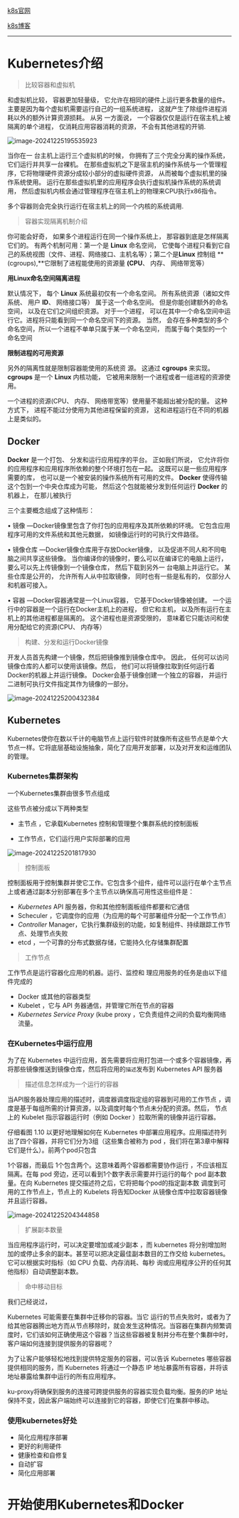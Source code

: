 [k8s官网](https://kubernetes.io/)

[k8s博客](https://kubernetes.io/blog/)



----

# Kubernetes介绍

>  比较容器和虚拟机

和虚拟机比较， 容器更加轻量级， 它允许在相同的硬件上运行更多数量的组件。主要是因为每个虚拟机需要运行自己的一组系统进程， 这就产生了除组件进程消耗以外的额外计算资源损耗。 从另 一方面说， 一个容器仅仅是运行在宿主机上被隔离的单个进程， 仅消耗应用容器消耗的资源， 不会有其他进程的开销.

![image-20241225195535923](picture/image-20241225195535923.png)

当你在一 台主机上运行三个虚拟机的时候， 你拥有了三个完全分离的操作系统，它们运行并共享一台裸机。 在那些虚拟机之下是宿主机的操作系统与一个管理程序，它将物理硬件资源分成较小部分的虚拟硬件资源， 从而被每个虚拟机里的操作系统使用。 运行在那些虚拟机里的应用程序会执行虚拟机操作系统的系统调用， 然后虚拟机内核会通过管理程序在宿主机上的物理来CPU执行x86指令。

多个容器则会完全执行运行在宿主机上的同一个内核的系统调用.

> 容器实现隔离机制介绍

你可能会好奇， 如果多个进程运行在同一个操作系统上， 那容器到底是怎样隔离它们的。 有两个机制可用：第一个是 **Linux** 命名空间， 它使每个进程只看到它自己的系统视图（文件、进程、网络接口、主机名等）；第二个是**Linux** 控制组 **(cgroups),**它限制了进程能使用的资源量 **(CPU**、 内存、 网络带宽等）

**用Linux命名空间隔离进程**

默认情况下， 每个 **Linux** 系统最初仅有一个命名空间。 所有系统资源（诸如文件系统、 用户 **ID**、 网络接口等） 属于这一个命名空间。 但是你能创建额外的命名空间， 以及在它们之间组织资源。 对于一个进程， 可以在其中一个命名空间中运行它。进程将只能看到同一个命名空间下的资源。 当然， 会存在多种类型的多个命名空间，所以一个进程不单单只属于某一个命名空间， 而属于每个类型的一个命名空间

**限制进程的可用资源**

另外的隔离性就是限制容器能使用的系统资 源。 这通过 **cgroups** 来实现。**cgroups** 是一个 **Linux** 内核功能， 它被用来限制一个进程或者一组进程的资源使用。

一个进程的资源(CPU、 内存、 网络带宽等）使用量不能超出被分配的量。 这种方式下， 进程不能过分使用为其他进程保留的资源， 这和进程运行在不同的机器上是类似的。

## Docker

**Docker** 是一个打包、 分发和运行应用程序的平台。 正如我们所说， 它允许将你的应用程序和应用程序所依赖的整个环境打包在一起。 这既可以是一些应用程序需要的库， 也可以是一个被安装的操作系统所有可用的文件。 **Docker** 使得传输这个包到一个中央仓库成为可能， 然后这个包就能被分发到任何运行 **Docker** 的机器上， 在那儿被执行

三个主要概念组成了这种情形：

• 镜像 —Docker镜像里包含了你打包的应用程序及其所依赖的环境。 它包含应用程序可用的文件系统和其他元数据， 如镜像运行时的可执行文件路径。

• 镜像仓库 —Docker镜像仓库用于存放Docker镜像， 以及促进不同人和不同电脑之间共享这些镜像。 当你编译你的镜像时，要么可以在编译它的电脑上运行，要么可以先上传镜像到一个镜像仓库， 然后下载到另外一 台电脑上并运行它。 某些仓库是公开的， 允许所有人从中拉取镜像， 同时也有一些是私有的， 仅部分人和机器可接入。

• 容器 —Docker容器通常是一个Linux容器， 它基于Docker镜像被创建。 一个运行中的容器是一个运行在Docker主机上的进程， 但它和主机， 以及所有运行在主机上的其他进程都是隔离的。 这个进程也是资源受限的， 意味着它只能访问和使用分配给它的资源(CPU、 内存等）

> 构建、分发和运行Docker镜像

开发人员首先构建一个镜像，然后把镜像推到镜像仓库中。 因此， 任何可以访问镜像仓库的人都可以使用该镜像。然后， 他们可以将镜像拉取到任何运行着Docker的机器上并运行镜像。 Docker会基于镜像创建一个独立的容器， 并运行二进制可执行文件指定其作为镜像的一部分。

![image-20241225200432384](picture/image-20241225200432384.png)

## Kubernetes

Kubernetes使你在数以千计的电脑节点上运行软件时就像所有这些节点是单个大节点一样。它将底层基础设施抽象，简化了应用开发部署，以及对开发和运维团队的管理。

### Kubernetes集群架构

一个Kubernetes集群由很多节点组成

这些节点被分成以下两种类型

+ 主节点 ，它承载Kubernetes 控制和管理整个集群系统的控制面板

+ 工作节点，它们运行用户实际部署的应用

![image-20241225201817930](picture/image-20241225201817930.png)

> 控制面板

控制面板用于控制集群并使它工作。它包含多个组件，组件可以运行在单个主节点上或者通过副本分别部署在多个主节点以确保高可用性这些组件是：

+ *Kubernetes* API 服务器，你和其他控制面板组件都要和它通信
+ Scheculer ，它调度你的应用（为应用的每个可部署组件分配一个工作节点〕
+ *Controller* Manager，它执行集群级别的功能，如复制组件、持续跟踪工作节点、处理节点失败
+ etcd ，一个可靠的分布式数据存储，它能持久化存储集群配置

> 工作节点

工作节点是运行容器化应用的机器。运行、监控和 理应用服务的任务是由以下组件完成的

+ Docker 或其他的容器类型
+ Kubelet ，它与 API 务器通信，并管理它所在节点的容器
+ *Kubernetes Service Proxy* (kube proxy ，它负责组件之间的负载均衡网络流量。

### 在Kubernetes中运行应用

为了在 Kubernetes 中运行应用，首先需要将应用打包进一个或多个容器镜像，再将那些镜像推送到镜像仓库，然后将应用的`描述`发布到 Kubernetes API 服务器

> 描述信息怎样成为一个运行的容器

当API服务器处理应用的描述时，调度器调度指定组的容器到可用的工作节点 ，调度是基于每组所需的计算资源，以及调度时每个节点未分配的资源。然后， 节点上的 Kubelet 指示容器运行时（例如 Docker ）拉取所需的镜像并运行容器。

仔细看图 1.10 以更好地理解如何在 Kubernetes 中部署应用程序。应用描述符列出了四个容器，并将它们分为3组（这些集合被称为 pod ，我们将在第3章中解释它们是什么）。前两个pod只包含 

1个容器，而最后 1个包含两个。这意味着两个容器都需要协作运行 ，不应该相互隔离。在每 pod 旁边，还可以看到1个数字表示需要并行运行的每个 pod 副本数量。在向 Kubernetes 提交描述符之后，它将把每个pod的指定副本数 调度到可用的工作节点上，节点上的 Kubelets 将告知Docker 从镜像仓库中拉取容器镜像并且运行容器。

![image-20241225204344858](picture/image-20241225204344858.png)

> 扩展副本数量

当应用程序运行时，可以决定要增加或减少副本 ，而 kubernetes 将分别增加附加的或停止多余的副本。甚至可以把决定最佳副本数目的工作交给 kubernetes。它可以根据实时指标（如 CPU 负载、内存消耗、每秒 询或应用程序公开的任何其他指标）自动调整副本数。

> 命中移动目标

我们己经说过， 

Kubernetes 可能需要在集群中迁移你的容器。当它 运行的节点失败时，或者为了给其他容器腾出地方而从节点移除时，就会发生这种情况。当容器在集群内频繁调度时，它们该如何正确使用这个容器？当这些容器被复制并分布在整个集群中时，客户端如何连接到提供服务的容器呢？

为了让客户能够轻松地找到提供特定服务的容器，可以告诉 Kubernetes 哪些容器提供相同的服务，而 Kubernetes 将通过一个静态 IP 地址暴露所有容器，并将该地址暴露给集群中运行的所有应用程序。

ku-proxy将确保到服务的连接可跨提供服务的容器实现负载均衡。服务的IP 地址保持不变，因此客户端始终可以连接到它的容器，即使它们在集群中移动。

### 使用kubernetes好处

+ 简化应用程序部署
+ 更好的利用硬件
+ 健康检查和自修复
+ 自动扩容
+ 简化应用部署



# 开始使用Kubernetes和Docker

